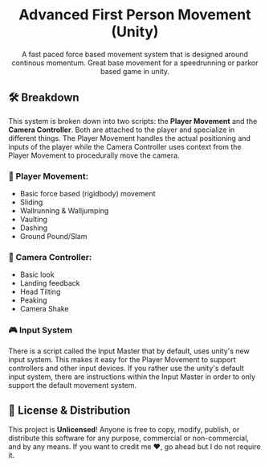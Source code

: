 <h1 align="center">Advanced First Person Movement (Unity)</h1>

<p align="center">A fast paced force based movement system that is designed around continous momentum. Great base movement for a speedrunning or parkor based game in unity.</p>

## 🛠 Breakdown

This system is broken down into two scripts: the **Player Movement** and the **Camera Controller**. Both are attached to the player and specialize in different things. The Player Movement handles the actual positioning and inputs of the player while the Camera Controller uses context from the Player Movement to procedurally move the camera.

### 💨 Player Movement:
- Basic force based (rigidbody) movement
- Sliding
- Wallrunning & Walljumping
- Vaulting
- Dashing
- Ground Pound/Slam

### 🎥 Camera Controller:
- Basic look
- Landing feedback
- Head Tilting
- Peaking
- Camera Shake

### 🎮 Input System
There is a script called the Input Master that by default, uses unity's new input system. This makes it easy for the Player Movement to support controllers and other input devices. If you rather use the unity's default input system, there are instructions within the Input Master in order to only support the default movement system.

## 📄 License & Distribution
This project is **Unlicensed**! Anyone is free to copy, modify, publish, or distribute this software for any purpose, commercial or non-commercial, and by any means. If you want to credit me ❤️, go ahead but I do not require it.
